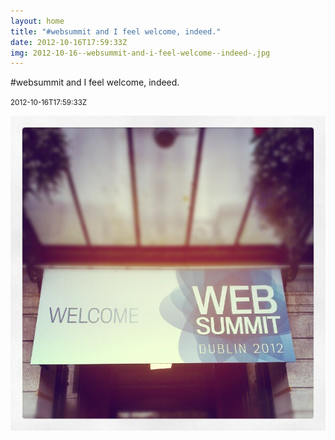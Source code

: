 ```yaml
---
layout: home
title: "#websummit and I feel welcome, indeed."
date: 2012-10-16T17:59:33Z
img: 2012-10-16--websummit-and-i-feel-welcome--indeed-.jpg
---
```


#websummit and I feel welcome, indeed.

<small>2012-10-16T17:59:33Z</small>

![#websummit and I feel welcome, indeed.](2012-10-16--websummit-and-i-feel-welcome--indeed-.jpg)
